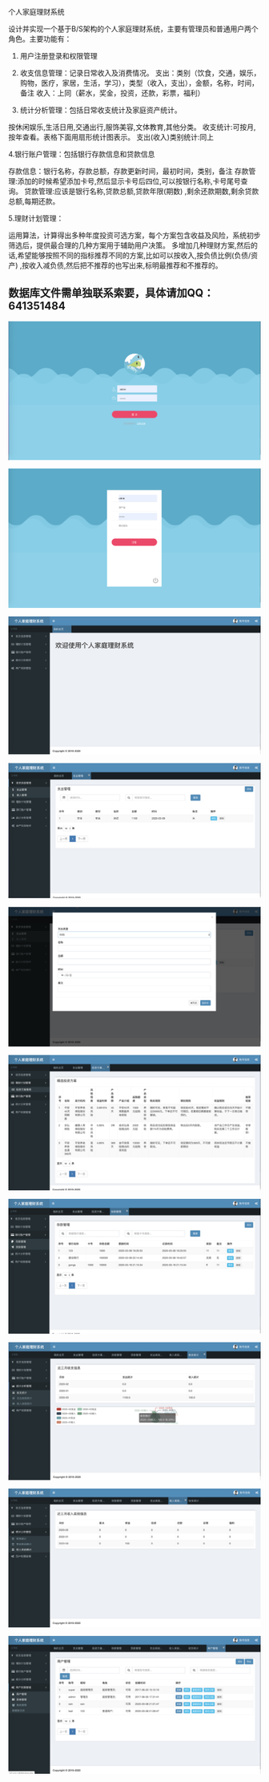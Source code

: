 个人家庭理财系统

设计并实现一个基于B/S架构的个人家庭理财系统，主要有管理员和普通用户两个角色。主要功能有：
1. 用户注册登录和权限管理

2. 收支信息管理：记录日常收入及消费情况。
支出：类别（饮食，交通，娱乐，购物，医疗，家居，生活，学习），类型（收入，支出），金额，名称，时间，备注
收入：上同（薪水，奖金，投资，还款，彩票，福利）

3. 统计分析管理：包括日常收支统计及家庭资产统计。

按休闲娱乐,生活日用,交通出行,服饰美容,文体教育,其他分类。
收支统计:可按月,按年查看。表格下面用扇形统计图表示。
支出(收入)类别统计:同上

4.银行账户管理：包括银行存款信息和贷款信息

存款信息：银行名称，存款总额，存款更新时间，最初时间，类别，备注
存款管理:添加的时候希望添加卡号,然后显示卡号后四位,可以按银行名称,卡号尾号查询。
贷款管理:应该是银行名称,贷款总额,贷款年限(期数) ,剩余还款期数,剩余贷款总额,每期还款。

5.理财计划管理：

运用算法，计算得出多种年度投资可选方案，每个方案包含收益及风险，系统初步筛选后，提供最合理的几种方案用于辅助用户决策。
多增加几种理财方案,然后的话,希望能够按照不同的指标推荐不同的方案,比如可以按收入,按负债比例(负债/资产) ,按收入减负债,然后把不推荐的也写出来,标明最推荐和不推荐的。

## 数据库文件需单独联系索要，具体请加QQ：641351484

![image-20200322212010997](assets/image-20200322212010997.png)

![image-20200322212024757](assets/image-20200322212024757.png)

![image-20200322212035550](assets/image-20200322212035550.png)

![image-20200322212046178](assets/image-20200322212046178.png)

![image-20200322212102213](assets/image-20200322212102213.png)

![image-20200322212113417](assets/image-20200322212113417.png)

![image-20200322212122959](assets/image-20200322212122959.png)

![image-20200322212200660](assets/image-20200322212200660.png)

![image-20200322212209173](assets/image-20200322212209173.png)

![image-20200322212218872](assets/image-20200322212218872.png)

